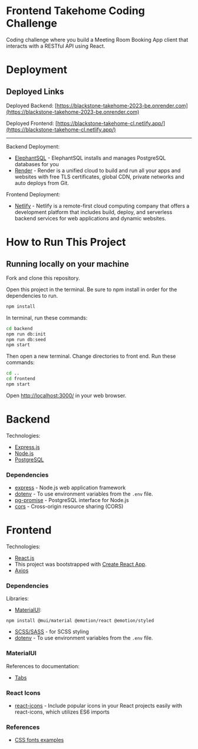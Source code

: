 # Frontend Takehome Coding Challenge

Coding challenge where you build a Meeting Room Booking App client that interacts with a RESTful API using React.

# Deployment
## Deployed Links
Deployed Backend: [https://blackstone-takehome-2023-be.onrender.com](https://blackstone-takehome-2023-be.onrender.com)

Deployed Frontend: [https://blackstone-takehome-cl.netlify.app/](https://blackstone-takehome-cl.netlify.app/)

---
Backend Deployment:
- [ElephantSQL](https://www.elephantsql.com/) - ElephantSQL installs and manages PostgreSQL databases for you
- [Render](https://dashboard.render.com/) - Render is a unified cloud to build and run all your apps and websites with free TLS certificates, global CDN, private networks and auto deploys from Git.

Frontend Deployment:
- [Netlify](https://www.netlify.com/) - Netlify is a remote-first cloud computing company that offers a development platform that includes build, deploy, and serverless backend services for web applications and dynamic websites.

# How to Run This Project

## Running locally on your machine

Fork and clone this repository.

Open this project in the terminal. Be sure to npm install in order for the dependencies to run.

```bash
npm install
```
In terminal, run these commands:
```bash
cd backend
npm run db:init
npm run db:seed
npm start
```
Then open a new terminal. Change directories to front end. Run these commands:
```bash
cd ..
cd frontend
npm start
```
Open [http://localhost:3000/](http://localhost:3000/) in your web browser.

# Backend

Technologies: 
- [Express.js](https://expressjs.com)
- [Node.js](https://nodejs.org/en/docs)
- [PostgreSQL](https://www.postgresql.org/)
 
### Dependencies
- [express](https://expressjs.com) - Node.js web application framework
- [dotenv](https://www.npmjs.com/package/dotenv) - To use environment variables from the `.env` file.
- [pg-promise](https://www.npmjs.com/package/pg-promise) - PostgreSQL interface for Node.js
- [cors](https://www.npmjs.com/package/cors) - Cross-origin resource sharing (CORS)

# Frontend

Technologies: 
- [React.js](https://react.dev)
- This project was bootstrapped with [Create React App](https://github.com/facebook/create-react-app).
- [Axios](https://axios-http.com/docs/intro)

### Dependencies
Libraries:
- [MaterialUI](https://mui.com/):
```
npm install @mui/material @emotion/react @emotion/styled
```
- [SCSS/SASS](https://sass-lang.com/install/) - for SCSS styling
- [dotenv](https://www.npmjs.com/package/dotenv) - To use environment variables from the `.env` file.

### MaterialUI
References to documentation:
- [Tabs](https://mui.com/material-ui/react-tabs/)

### React Icons
- [react-icons](https://react-icons.github.io/react-icons) - Include popular icons in your React projects easily with react-icons, which utilizes ES6 imports

### References
- [CSS fonts examples](https://www.w3.org/Style/Examples/007/fonts.en.html)